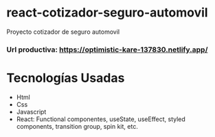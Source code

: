 # react-cotizador-seguro-automovil

Proyecto cotizador de seguro automovil

### Url productiva: https://optimistic-kare-137830.netlify.app/

# Tecnologías Usadas

- Html
- Css
- Javascript
- React: Functional componentes, useState, useEffect, styled components, transition group, spin kit, etc.
